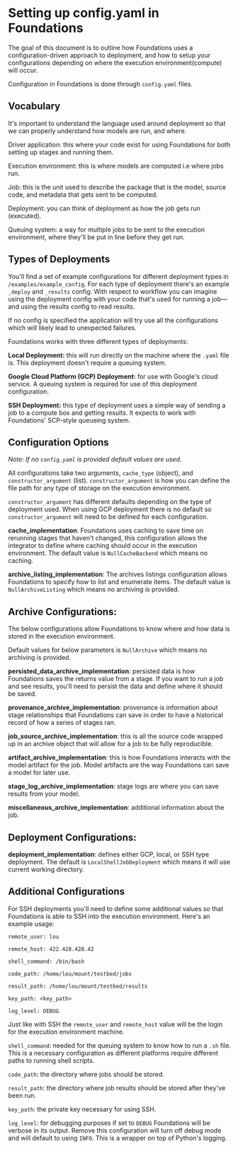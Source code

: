 # Setting up config.yaml in Foundations

The goal of this document is to outline how Foundations uses a configuration-driven approach to deployment, and how to setup your configurations depending on where the execution environment(compute) will occur.

Configuration in Foundations is done through `config.yaml` files.

## Vocabulary

It's important to understand the language used around deployment so that we can properly understand how models are run, and where.

Driver application: this where your code exist for using Foundations for both setting up stages and running them.

Execution environment: this is where models are computed i.e where jobs run.

Job: this is the unit used to describe the package that is the model, source code, and metadata that gets sent to be computed.

Deployment: you can think of deployment as how the job gets run (executed).

Queuing system: a way for multiple jobs to be sent to the execution environment, where they'll be put in line before they get run.

## Types of Deployments

You'll find a set of example configurations for different deployment types in `/examples/example_config`. For each type of deployment there's an example `_deploy` and `_results` config. With respect to workflow you can imagine using the deployment config with your code that's used for running a job––and using the results config to read results.

If no config is specified the application will try use all the configurations which will likely lead to unexpected failures.

Foundations works with three different types of deployments:

**Local Deployment:** this will run directly on the machine where the `.yaml` file is. This deployment doesn't require a queuing system.

**Google Cloud Platform (GCP) Deployment:** for use with Google's cloud service. A queuing system is required for use of this deployment configuration.

**SSH Deployment:** this type of deployment uses a simple way of sending a job to a compute box and getting results. It expects to work with Foundations' SCP-style queueing system.

## Configuration Options

*Note: If no `config.yaml` is provided default values are used.*

All configurations take two arguments, `cache_type` (object), and `constructor_argument` (list). `constructor_argument` is how you can define the file path for any type of storage on the execution environment.

`constructor_argument` has different defaults depending on the type of deployment used. When using GCP deployment there is no default so `constructor_argument` will need to be defined for each configuration.

**cache_implementation**: Foundations uses caching to save time on rerunning stages that haven't changed, this configuration allows the integrator to define where caching should occur in the execution environment. The default value is `NullCacheBackend` which means no caching.

**archive_listing_implementation**: The archives listings configuration allows Foundations to specify how to list and enumerate items. The default value is `NullArchiveListing` which means no archiving is provided.

## Archive Configurations:

The below configurations allow Foundations to know where and how data is stored in the execution environment.

Default values for below parameters is `NullArchive` which means no archiving is provided.

**persisted_data_archive_implementation**: persisted data is how Foundations saves the returns value from a stage. If you want to run a job and see results, you'll need to persist the data and define where it should be saved.

**provenance_archive_implementation**: provenance is information about stage relationships that Foundations can save in order to have a historical record of how a series of stages ran.

**job_source_archive_implementation**: this is all the source code wrapped up in an archive object that will allow for a job to be fully reproducible. 

**artifact_archive_implementation**: this is how Foundations interacts with the model artifact for the job. Model artifacts are the way Foundations can save a model for later use.

**stage_log_archive_implementation**: stage logs are where you can save results from your model.

**miscellaneous_archive_implementation**: additional information about the job.

## Deployment Configurations:

**deployment_implementation**: defines either GCP, local, or SSH type deployment. The default is `LocalShellJobDeployment` which means it will use current working directory.


## Additional Configurations

For SSH deployments you'll need to define some additional values so that Foundations is able to SSH into the execution environment. Here's an example usage:

```
remote_user: lou

remote_host: 422.428.428.42

shell_command: /bin/bash

code_path: /home/lou/mount/testbed/jobs

result_path: /home/lou/mount/testbed/results

key_path: <key_path>

log_level: DEBUG
```

Just like with SSH the `remote_user` and `remote_host` value will be the login for the execution environment machine.

`shell_command`: needed for the queuing system to know how to run a `.sh` file. This is a necessary configuration as different platforms require different paths to running shell scripts.

`code_path`: the directory where jobs should be stored.

`result_path`: the directory where job results should be stored after they've been run.

`key_path`: the private key necessary for using SSH.

`log_level`: for debugging purposes if set to `DEBUG` Foundations will be verbose in its output. Remove this configuration will turn off debug mode and will default to using `INFO`. This is a wrapper on top of Python's logging.